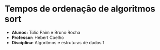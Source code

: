 # Tempos de ordenação de algoritmos sort

- **Alunos:** Túlio Paim e Bruno Rocha
- **Professor:** Hebert Coelho
- **Disciplina:** Algoritmos e estruturas de dados 1
